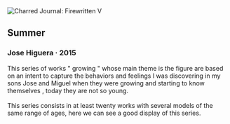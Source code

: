 <div class="artwork-of-the-day">
  <div class="container">
    <div class="img-wrapper">
      <img
        src="https://uploads4.wikiart.org/images/jose-higuera/summer-2015.jpg!Large.jpg"
        alt="Charred Journal: Firewritten V" />
    </div>
    <div class="artwork-detail">
      <div class="artwork-origin"> 
        <h2 class="artwork-name">Summer</h2>
        <h3 class="artist">
          Jose Higuera
                    ·  2015
        </h3>
      </div>
      <p class="description">
        <span class="artwork-description-text ng-binding" ng-bind-html="viewModel.ArtworkOfTheDay.Description | unsafe">This series of works " growing " whose main theme is the figure are based on an intent to capture the behaviors and feelings I was discovering in my sons Jose and Miguel when they were growing and starting to know themselves , today they are not so young.
<br>
<br>This series consists in at least twenty works with several models of the same range of ages, here we can see a good display of this series. </span>
                        <div class="text-shadow-container" ng-show="showShadow" style=""></div>
      </p>
    </div>
  </div>

</div>
